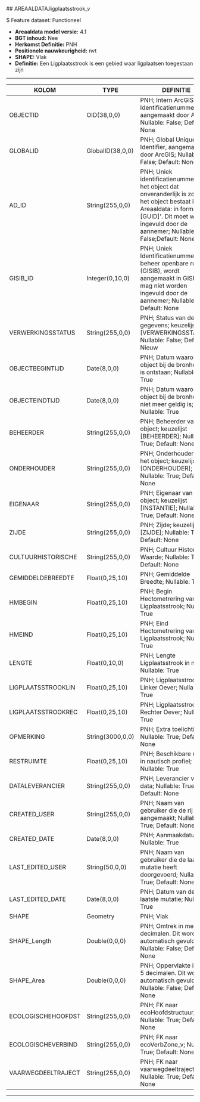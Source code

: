 ﻿﻿## AREAALDATA.ligplaatsstrook_v

$ Feature dataset: Functioneel


* __Areaaldata model versie:__ 4.1
* __BGT inhoud:__ Nee
* __Herkomst Definitie:__ PNH
* __Positionele nauwkeurigheid:__ nvt
* __SHAPE:__ Vlak
* __Definitie:__ Een Ligplaatsstrook is een gebied waar ligplaatsen toegestaan zijn

***

|KOLOM                               |TYPE                 |DEFINITIE|
|------                              |----                 |-----    |
|OBJECTID                            |OID(38,0,0)          |PNH; Intern ArcGIS Identificatienummer, aangemaakt door ArcGIS; Nullable: False; Default: None|
|GLOBALID                            |GlobalID(38,0,0)     |PNH; Global Unique Identifier,  aangemaakt door ArcGIS; Nullable: False; Default: None|
|AD_ID                               |String(255,0,0)      |PNH; Uniek identificatienummer voor het object dat onveranderlijk is zolang het object bestaat in Areaaldata: in format 'AD.[GUID]'. Dit moet worden ingevuld door de aannemer; Nullable: False;Default: None|
|GISIB_ID                            |Integer(0,10,0)      |PNH; Uniek Identificatienummer beheer openbare ruimte (GISIB), wordt aangemaakt in GISIB en mag niet worden ingevuld door de aannemer; Nullable: True; Default: None|
|VERWERKINGSSTATUS                   |String(255,0,0)      |PNH; Status van de gegevens; keuzelijst [VERWERKINGSSTATUS]; Nullable: False; Default: Nieuw|
|OBJECTBEGINTIJD                     |Date(8,0,0)          |PNH; Datum waarop het object bij de bronhouder is ontstaan; Nullable: True|
|OBJECTEINDTIJD                      |Date(8,0,0)          |PNH; Datum waarop het object bij de bronhouder niet meer geldig is; Nullable: True|
|BEHEERDER                           |String(255,0,0)      |PNH; Beheerder van het object; keuzelijst [BEHEERDER]; Nullable: True; Default: None|
|ONDERHOUDER                         |String(255,0,0)      |PNH; Onderhouder van het object; keuzelijst [ONDERHOUDER]; Nullable: True; Default: None|
|EIGENAAR                            |String(255,0,0)      |PNH; Eigenaar van het object; keuzelijst [INSTANTIE]; Nullable: True; Default: None|
|ZIJDE                               |String(255,0,0)      |PNH; Zijde; keuzelijst [ZIJDE]; Nullable: True; Default: None|
|CULTUURHISTORISCHE                  |String(255,0,0)      |PNH; Cultuur Historische Waarde; Nullable: True; Default: None|
|GEMIDDELDEBREEDTE                   |Float(0,25,10)       |PNH; Gemiddelde Breedte; Nullable: True|
|HMBEGIN                             |Float(0,25,10)       |PNH; Begin Hectometrering van Ligplaatsstrook; Nullable: True|
|HMEIND                              |Float(0,25,10)       |PNH; Eind Hectometrering van Ligplaatsstrook; Nullable: True|
|LENGTE                              |Float(0,10,0)        |PNH; Lengte Ligplaatsstrook in meter; Nullable: True|
|LIGPLAATSSTROOKLIN                  |Float(0,25,10)       |PNH; Ligplaatsstrook Linker Oever; Nullable: True|
|LIGPLAATSSTROOKREC                  |Float(0,25,10)       |PNH; Ligplaatsstrook Rechter Oever; Nullable: True|
|OPMERKING                           |String(3000,0,0)     |PNH; Extra toelichting; Nullable: True; Default: None|
|RESTRUIMTE                          |Float(0,25,10)       |PNH; Beschikbare ruimte in nautisch profiel; Nullable: True|
|DATALEVERANCIER                     |String(255,0,0)      |PNH; Leverancier van de data; Nullable: True; Default: None|
|CREATED_USER                        |String(255,0,0)      |PNH; Naam van gebruiker die de rij heeft aangemaakt; Nullable: True; Default: None|
|CREATED_DATE                        |Date(8,0,0)          |PNH; Aanmaakdatum; Nullable: True|
|LAST_EDITED_USER                    |String(50,0,0)       |PNH; Naam van gebruiker die de laatste mutatie heeft doorgevoerd; Nullable: True; Default: None|
|LAST_EDITED_DATE                    |Date(8,0,0)          |PNH; Datum van de laatste mutatie; Nullable: True|
|SHAPE                               |Geometry             |PNH; Vlak|
|SHAPE_Length                        |Double(0,0,0)        |PNH; Omtrek in meters, 5 decimalen. Dit wordt automatisch gevuld. ; Nullable: False; Default: None|
|SHAPE_Area                          |Double(0,0,0)        |PNH; Oppervlakte in m2, 5 decimalen. Dit wordt automatisch gevuld.; Nullable: False; Default: None|
|ECOLOGISCHEHOOFDST                  |String(255,0,0)      |PNH; FK naar ecoHoofdstructuur_v; Nullable: True; Default: None|
|ECOLOGISCHEVERBIND                  |String(255,0,0)      |PNH; FK naar ecoVerbZone_v; Nullable: True; Default: None|
|VAARWEGDEELTRAJECT                  |String(255,0,0)      |PNH; FK naar vaarwegdeeltraject_v; Nullable: True; Default: None|

***

